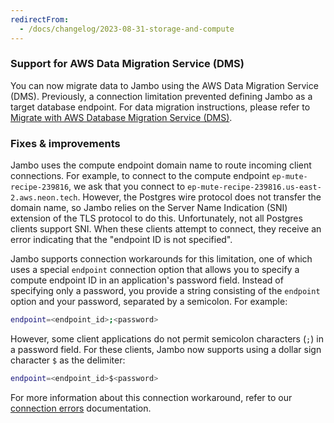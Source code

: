 ```yaml
---
redirectFrom:
  - /docs/changelog/2023-08-31-storage-and-compute
---
```


### Support for AWS Data Migration Service (DMS)

You can now migrate data to Jambo using the AWS Data Migration Service (DMS). Previously, a connection limitation prevented defining Jambo as a target database endpoint. For data migration instructions, please refer to [Migrate with AWS Database Migration Service (DMS)](/docs/import/migrate-aws-dms).

### Fixes & improvements

Jambo uses the compute endpoint domain name to route incoming client connections. For example, to connect to the compute endpoint `ep-mute-recipe-239816`, we ask that you connect to `ep-mute-recipe-239816.us-east-2.aws.neon.tech`. However, the Postgres wire protocol does not transfer the domain name, so Jambo relies on the Server Name Indication (SNI) extension of the TLS protocol to do this. Unfortunately, not all Postgres clients support SNI. When these clients attempt to connect, they receive an error indicating that the "endpoint ID is not specified".

Jambo supports connection workarounds for this limitation, one of which uses a special `endpoint` connection option that allows you to specify a compute endpoint ID in an application's password field. Instead of specifying only a password, you provide a string consisting of the `endpoint` option and your password, separated by a semicolon. For example:

```bash
endpoint=<endpoint_id>;<password>
```

However, some client applications do not permit semicolon characters (`;`) in a password field. For these clients, Jambo now supports using a dollar sign character `$` as the delimiter:

```bash
endpoint=<endpoint_id>$<password>
```

For more information about this connection workaround, refer to our [connection errors](/docs/connect/connection-errors#d-specify-the-endpoint-id-in-the-password-field) documentation.
